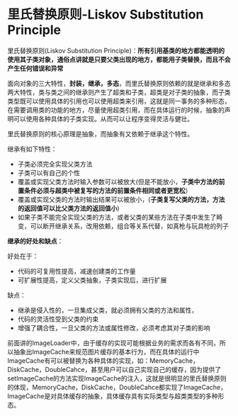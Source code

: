# 里氏替换原则-Liskov Substitution Principle

里氏替换原则(Liskov Substitution Principle)：**所有引用基类的地方都能透明的使用其子类对象，通俗点讲就是只要父类出现的地方，都能用子类替换，而且不会产生任何错误和异常**

面向对象的三大特性，**封装，继承，多态**，而里氏替换原则依赖的就是继承和多态两大特性，类与类之间的继承则产生了超类和子类，超类是对子类的抽象，而子类类型既可以使用具体的引用也可以使用超类来引用，这就是同一事务的多种形态，在需要调用类的功能的地方，尽量使用超类引用，而在具体运行的时候，抽象的声明可以使用各种具体的子类实现。从而可以让程序变得灵活与健壮。

里氏替换原则的核心原理是抽象，而抽象有又依赖于继承这个特性。

继承有如下特性：

*   子类必须完全实现父类方法
*   子类可以有自己的个性
*   覆盖或实现父类方法时输入参数可以被放大(但是不能放小，**子类中方法的前置条件必须与超类中被复写的方法的前置条件相同或者更宽松**）
*   覆盖或实现父类的方法时输出结果可以被放小，(**子类复写父类的方法，方法的返回值可以比父类方法的返回值小**)
*   如果子类不能完全实现父类的方法，或者父类的某些方法在子类中发生了畸变，可以断开继承关系，改用依赖，组合等关系代替，如真枪与玩具枪的列子

**继承的好处和缺点**：

好处在于：

*   代码的可复用性提高，减速创建类的工作量
*   可扩展性提高，定义父类抽象，子类实现后，进行扩展

缺点：

*   继承是侵入性的，一旦集成父类，就必须拥有父类的方法和属性，
*   代码的灵活性受到父类的约束
*   增强了耦合性，一旦父类的方法或属性修改，必须考虑其对子类的影响

前面讲的ImageLoader中，由于缓存的实现可能根据业务的需求而各有不同，所以抽象出ImageCache来规范图片缓存的基本行为，而在具体的运行中ImageCache有可以被替换为各种具体的实现，如：MemoryCache，DiskCache，DoubleCahce，甚至用户可以自己实现自己的缓存，因为提供了setImageCache的方法实现ImageCache的注入，这就是很明显的里氏替换原则的体现，MemoryCache，DiskCache，DoubleCahce都实现了ImageCache，ImageCache是对具体缓存的抽象，具体缓存具有实际类型与超类类型的多种形态。

